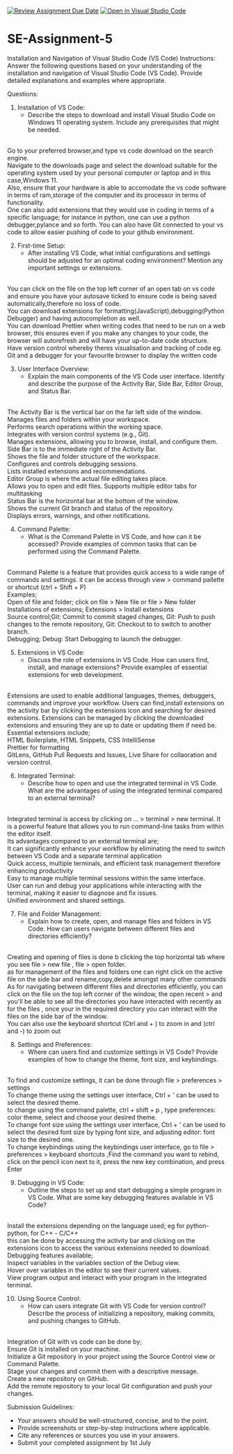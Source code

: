 [![Review Assignment Due Date](https://classroom.github.com/assets/deadline-readme-button-22041afd0340ce965d47ae6ef1cefeee28c7c493a6346c4f15d667ab976d596c.svg)](https://classroom.github.com/a/XoLGRbHq)
[![Open in Visual Studio Code](https://classroom.github.com/assets/open-in-vscode-2e0aaae1b6195c2367325f4f02e2d04e9abb55f0b24a779b69b11b9e10269abc.svg)](https://classroom.github.com/online_ide?assignment_repo_id=15277525&assignment_repo_type=AssignmentRepo)
# SE-Assignment-5
Installation and Navigation of Visual Studio Code (VS Code)
 Instructions:
Answer the following questions based on your understanding of the installation and navigation of Visual Studio Code (VS Code). Provide detailed explanations and examples where appropriate.

 Questions:

1. Installation of VS Code:
   - Describe the steps to download and install Visual Studio Code on Windows 11 operating system. Include any prerequisites that might be needed.
<br>
Go to your preferred browser,and type vs code download on the search engine.<br>
Navigate to the downloads page and select the download suitable for the operating system used by your personal computer or laptop and in this case,Windows 11.<br>
Also, ensure that your hardware is able to accomodate the vs code software in terms of ram,storage of the computer and its processor in terms of functionality.
<br>
One can also add extensions that they would use in coding in terms of a specific language; for instance in python, one can use a python debugger,pylance and so forth. You can also have Git connected to your vs code to allow easier pushing of code to your github environment.

2. First-time Setup:
   - After installing VS Code, what initial configurations and settings should be adjusted for an optimal coding environment? Mention any important settings or extensions.
<br>
You can click on the file on the top left corner of an open tab on vs code and ensure you have your autosave ticked to ensure code is being saved automatically,therefore no loss of code.<br>
You can download extensions for formatting(JavaScript),debugging(Python Debugger) and having autocompletion as well.<br>
You can download Prettier when writing codes that need to be run on a web browser, this ensures even if you make any changes to your code, the browser will autorefresh and will have your up-to-date code structure.
<br>
Have version control whereby theres visualisation and tracking of code eg. Git and a debugger for your favourite browser to display the written code

3. User Interface Overview:
   - Explain the main components of the VS Code user interface. Identify and describe the purpose of the Activity Bar, Side Bar, Editor Group, and Status Bar.
<br>
The Activity Bar is the vertical bar on the far left side of the window.<br>
Manages files and folders within your workspace.<br>
Performs search operations within the working space.<br>
Integrates with version control systems (e.g., Git).<br>
Manages extensions, allowing you to browse, install, and configure them.
<br>
Side Bar is to the immediate right of the Activity Bar.<br>
Shows the file and folder structure of the workspace.<br>
Configures and controls debugging sessions.<br>
Lists installed extensions and recommendations.
<br>
Editor Group is where the actual file editing takes place.<br>
Allows you to open and edit files. Supports multiple editor tabs for multitasking<br>
Status Bar is the horizontal bar at the bottom of the window.<br>
Shows the current Git branch and status of the repository.<br>
Displays errors, warnings, and other notifications.
<br>

4. Command Palette:
   - What is the Command Palette in VS Code, and how can it be accessed? Provide examples of common tasks that can be performed using the Command Palette.
<br>
Command Palette is a feature that provides quick access to a wide range of commands and settings. it can be access through view > command pallette or shortcut (ctrl + Shift + P)<br>
Examples;<br>
Open of file and folder; click on file > New file or file > New folder <br>
Installations of extensions; Extensions > Install extensions <br>
Source control;Git: Commit to commit staged changes, Git: Push to push changes to the remote repository, Git: Checkout to to switch to another branch.
<br>
Debugging; Debug: Start Debugging to launch the debugger.
<br>

5. Extensions in VS Code:
   - Discuss the role of extensions in VS Code. How can users find, install, and manage extensions? Provide examples of essential extensions for web development.
<br>
Extensions are used to enable additional languages, themes, debuggers, commands and improve your workflow.
Users can find,install extensions on the activity bar by clicking the extensions icon and searching for desired extensions. Extensions can be managed by clicking the downloaded extensions and ensuring they are up to date or updating them if need be.
<br>
Essential extensions include;<br>
HTML Boilerplate, HTML Snippets, CSS IntelliSense<br>
Prettier for formatting<br>
GitLens, GitHub Pull Requests and Issues, Live Share for collaoration and version control.<br>

6. Integrated Terminal:
   - Describe how to open and use the integrated terminal in VS Code. What are the advantages of using the integrated terminal compared to an external terminal?
<br>
Integrated terminal is access by clicking on ... > terminal > new terminal. It is a powerful feature that allows you to run command-line tasks from within the editor itself. 
<br>
Its advantages compared to an external terminal are;<br>
It can significantly enhance your workflow by eliminating the need to switch between VS Code and a separate terminal application<br>
Quick access, multiple terminals, and efficient task management therefore enhancing productivity<br>
Easy to manage multiple terminal sessions within the same interface. <br>
User can run and debug your applications while interacting with the terminal, making it easier to diagnose and fix issues.<br>
Unified environment and shared settings.
<br>

7. File and Folder Management:
   - Explain how to create, open, and manage files and folders in VS Code. How can users navigate between different files and directories efficiently?
<br>
Creating and opening of files is done b clicking the top horizontal tab where you see file > new file , file > open folder.<br>
as for management of the files and folders one can right click on the active file on the side bar and rename,copy,delete amongst many other commands<br>
As for navigating between different files and directories efficiently, you can click on the file on the top left corner of the window, the open recent > and you'll be able to see all the directories you have interacted with recently as for the files , once your in the required directory you can interact with the files on the side bar of  the window.
<br>
You can also use the keyboard shortcut (Ctrl and + ) to zoom in and (ctrl  and -) to zoom out
<br>

8. Settings and Preferences:
   - Where can users find and customize settings in VS Code? Provide examples of how to change the theme, font size, and keybindings.
<br>
To find and customize settings, it can be done through file > preferences > settings 
<br>
To change theme using the settings user interface, Ctrl + ' can be used to select the desired theme.<br>
to change using the command palette, ctrl + shift + p , type preferences: color theme, select and choose your desired theme.<br>
To change font size using the settings user interface, Ctrl + ' can be used to select the desired font size by typing font size, and adjusting editor: font size to the desired one.<br>
To change keybindings using the keybindings user interface, go to file > preferences > keyboard shortcuts ,Find the command you want to rebind, click on the pencil icon next to it, press the new key combination, and press Enter<br>

9. Debugging in VS Code:
   - Outline the steps to set up and start debugging a simple program in VS Code. What are some key debugging features available in VS Code?
<br>
Install the extensions depending on the language used; eg for python-python, for C++ - C/C++<br>
this can be done by accessing the activity bar and clicking on the extensions icon to access the various extensions needed to download.
Debugging features available;<br>
Inspect variables in the variables section of the Debug view.<br>
Hover over variables in the editor to see their current values.<br>
View program output and interact with your program in the integrated terminal.<br>

10. Using Source Control:
    - How can users integrate Git with VS Code for version control? Describe the process of initializing a repository, making commits, and pushing changes to GitHub.
<br>
Integration of Git with vs code can be done by;<br> 
Ensure Git is installed on your machine.<br>
Initialize a Git repository in your project using the Source Control view or Command Palette.<br>
Stage your changes and commit them with a descriptive message.<br>
Create a new repository on GitHub.<br>
Add the remote repository to your local Git configuration and push your changes.<br>


 Submission Guidelines:
- Your answers should be well-structured, concise, and to the point.
- Provide screenshots or step-by-step instructions where applicable.
- Cite any references or sources you use in your answers.
- Submit your completed assignment by 1st July 


